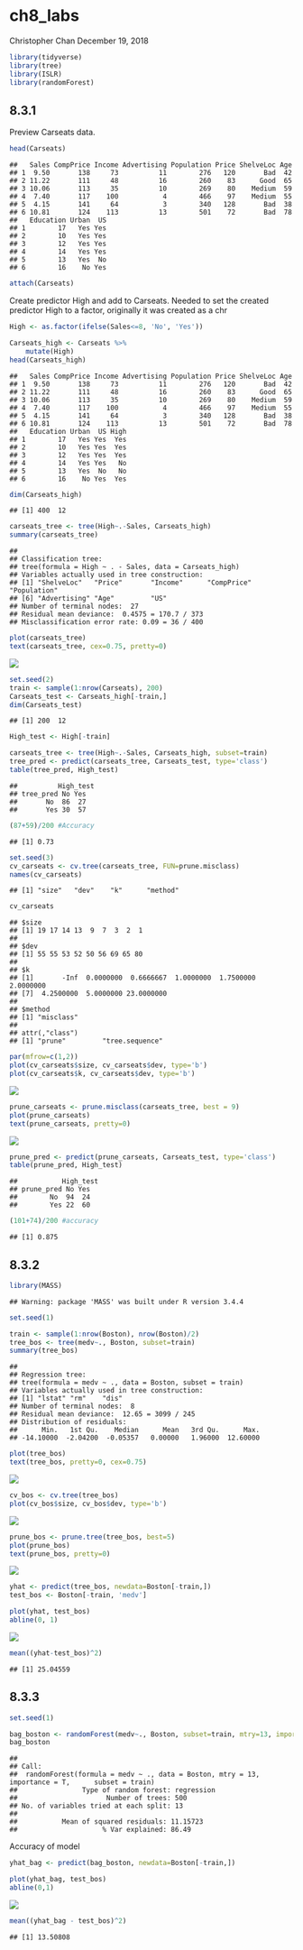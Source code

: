 ch8\_labs
================
Christopher Chan
December 19, 2018

``` r
library(tidyverse)
library(tree)
library(ISLR)
library(randomForest)
```

8.3.1
-----

Preview Carseats data.

``` r
head(Carseats)
```

    ##   Sales CompPrice Income Advertising Population Price ShelveLoc Age
    ## 1  9.50       138     73          11        276   120       Bad  42
    ## 2 11.22       111     48          16        260    83      Good  65
    ## 3 10.06       113     35          10        269    80    Medium  59
    ## 4  7.40       117    100           4        466    97    Medium  55
    ## 5  4.15       141     64           3        340   128       Bad  38
    ## 6 10.81       124    113          13        501    72       Bad  78
    ##   Education Urban  US
    ## 1        17   Yes Yes
    ## 2        10   Yes Yes
    ## 3        12   Yes Yes
    ## 4        14   Yes Yes
    ## 5        13   Yes  No
    ## 6        16    No Yes

``` r
attach(Carseats)
```

Create predictor High and add to Carseats. Needed to set the created predictor High to a factor, originally it was created as a chr

``` r
High <- as.factor(ifelse(Sales<=8, 'No', 'Yes'))

Carseats_high <- Carseats %>%
    mutate(High)
head(Carseats_high)
```

    ##   Sales CompPrice Income Advertising Population Price ShelveLoc Age
    ## 1  9.50       138     73          11        276   120       Bad  42
    ## 2 11.22       111     48          16        260    83      Good  65
    ## 3 10.06       113     35          10        269    80    Medium  59
    ## 4  7.40       117    100           4        466    97    Medium  55
    ## 5  4.15       141     64           3        340   128       Bad  38
    ## 6 10.81       124    113          13        501    72       Bad  78
    ##   Education Urban  US High
    ## 1        17   Yes Yes  Yes
    ## 2        10   Yes Yes  Yes
    ## 3        12   Yes Yes  Yes
    ## 4        14   Yes Yes   No
    ## 5        13   Yes  No   No
    ## 6        16    No Yes  Yes

``` r
dim(Carseats_high)
```

    ## [1] 400  12

``` r
carseats_tree <- tree(High~.-Sales, Carseats_high)
summary(carseats_tree)
```

    ## 
    ## Classification tree:
    ## tree(formula = High ~ . - Sales, data = Carseats_high)
    ## Variables actually used in tree construction:
    ## [1] "ShelveLoc"   "Price"       "Income"      "CompPrice"   "Population" 
    ## [6] "Advertising" "Age"         "US"         
    ## Number of terminal nodes:  27 
    ## Residual mean deviance:  0.4575 = 170.7 / 373 
    ## Misclassification error rate: 0.09 = 36 / 400

``` r
plot(carseats_tree)
text(carseats_tree, cex=0.75, pretty=0)
```

![](ch8_labs_files/figure-markdown_github/unnamed-chunk-5-1.png)

``` r
set.seed(2)
train <- sample(1:nrow(Carseats), 200)
Carseats_test <- Carseats_high[-train,]
dim(Carseats_test)
```

    ## [1] 200  12

``` r
High_test <- High[-train]

carseats_tree <- tree(High~.-Sales, Carseats_high, subset=train)
tree_pred <- predict(carseats_tree, Carseats_test, type='class')
table(tree_pred, High_test)
```

    ##          High_test
    ## tree_pred No Yes
    ##       No  86  27
    ##       Yes 30  57

``` r
(87+59)/200 #Accuracy
```

    ## [1] 0.73

``` r
set.seed(3)
cv_carseats <- cv.tree(carseats_tree, FUN=prune.misclass)
names(cv_carseats)
```

    ## [1] "size"   "dev"    "k"      "method"

``` r
cv_carseats
```

    ## $size
    ## [1] 19 17 14 13  9  7  3  2  1
    ## 
    ## $dev
    ## [1] 55 55 53 52 50 56 69 65 80
    ## 
    ## $k
    ## [1]       -Inf  0.0000000  0.6666667  1.0000000  1.7500000  2.0000000
    ## [7]  4.2500000  5.0000000 23.0000000
    ## 
    ## $method
    ## [1] "misclass"
    ## 
    ## attr(,"class")
    ## [1] "prune"         "tree.sequence"

``` r
par(mfrow=c(1,2))
plot(cv_carseats$size, cv_carseats$dev, type='b')
plot(cv_carseats$k, cv_carseats$dev, type='b')
```

![](ch8_labs_files/figure-markdown_github/unnamed-chunk-8-1.png)

``` r
prune_carseats <- prune.misclass(carseats_tree, best = 9)
plot(prune_carseats)
text(prune_carseats, pretty=0)
```

![](ch8_labs_files/figure-markdown_github/unnamed-chunk-9-1.png)

``` r
prune_pred <- predict(prune_carseats, Carseats_test, type='class')
table(prune_pred, High_test)
```

    ##           High_test
    ## prune_pred No Yes
    ##        No  94  24
    ##        Yes 22  60

``` r
(101+74)/200 #accuracy
```

    ## [1] 0.875

8.3.2
-----

``` r
library(MASS)
```

    ## Warning: package 'MASS' was built under R version 3.4.4

``` r
set.seed(1)

train <- sample(1:nrow(Boston), nrow(Boston)/2)
tree_bos <- tree(medv~., Boston, subset=train)
summary(tree_bos)
```

    ## 
    ## Regression tree:
    ## tree(formula = medv ~ ., data = Boston, subset = train)
    ## Variables actually used in tree construction:
    ## [1] "lstat" "rm"    "dis"  
    ## Number of terminal nodes:  8 
    ## Residual mean deviance:  12.65 = 3099 / 245 
    ## Distribution of residuals:
    ##      Min.   1st Qu.    Median      Mean   3rd Qu.      Max. 
    ## -14.10000  -2.04200  -0.05357   0.00000   1.96000  12.60000

``` r
plot(tree_bos)
text(tree_bos, pretty=0, cex=0.75)
```

![](ch8_labs_files/figure-markdown_github/unnamed-chunk-13-1.png)

``` r
cv_bos <- cv.tree(tree_bos)
plot(cv_bos$size, cv_bos$dev, type='b')
```

![](ch8_labs_files/figure-markdown_github/unnamed-chunk-14-1.png)

``` r
prune_bos <- prune.tree(tree_bos, best=5)
plot(prune_bos)
text(prune_bos, pretty=0)
```

![](ch8_labs_files/figure-markdown_github/unnamed-chunk-15-1.png)

``` r
yhat <- predict(tree_bos, newdata=Boston[-train,])
test_bos <- Boston[-train, 'medv'] 

plot(yhat, test_bos)
abline(0, 1)
```

![](ch8_labs_files/figure-markdown_github/unnamed-chunk-16-1.png)

``` r
mean((yhat-test_bos)^2)
```

    ## [1] 25.04559

8.3.3
-----

``` r
set.seed(1)

bag_boston <- randomForest(medv~., Boston, subset=train, mtry=13, importance=T)
bag_boston
```

    ## 
    ## Call:
    ##  randomForest(formula = medv ~ ., data = Boston, mtry = 13, importance = T,      subset = train) 
    ##                Type of random forest: regression
    ##                      Number of trees: 500
    ## No. of variables tried at each split: 13
    ## 
    ##           Mean of squared residuals: 11.15723
    ##                     % Var explained: 86.49

Accuracy of model

``` r
yhat_bag <- predict(bag_boston, newdata=Boston[-train,])

plot(yhat_bag, test_bos)
abline(0,1)
```

![](ch8_labs_files/figure-markdown_github/unnamed-chunk-18-1.png)

``` r
mean((yhat_bag - test_bos)^2)
```

    ## [1] 13.50808
